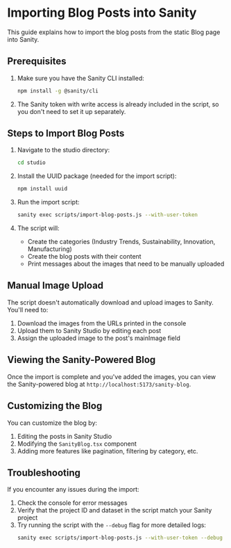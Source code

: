 # Importing Blog Posts into Sanity

This guide explains how to import the blog posts from the static Blog page into Sanity.

## Prerequisites

1. Make sure you have the Sanity CLI installed:
   ```bash
   npm install -g @sanity/cli
   ```

2. The Sanity token with write access is already included in the script, so you don't need to set it up separately.

## Steps to Import Blog Posts

1. Navigate to the studio directory:
   ```bash
   cd studio
   ```

2. Install the UUID package (needed for the import script):
   ```bash
   npm install uuid
   ```

3. Run the import script:
   ```bash
   sanity exec scripts/import-blog-posts.js --with-user-token
   ```

5. The script will:
   - Create the categories (Industry Trends, Sustainability, Innovation, Manufacturing)
   - Create the blog posts with their content
   - Print messages about the images that need to be manually uploaded

## Manual Image Upload

The script doesn't automatically download and upload images to Sanity. You'll need to:

1. Download the images from the URLs printed in the console
2. Upload them to Sanity Studio by editing each post
3. Assign the uploaded image to the post's mainImage field

## Viewing the Sanity-Powered Blog

Once the import is complete and you've added the images, you can view the Sanity-powered blog at `http://localhost:5173/sanity-blog`.

## Customizing the Blog

You can customize the blog by:

1. Editing the posts in Sanity Studio
2. Modifying the `SanityBlog.tsx` component
3. Adding more features like pagination, filtering by category, etc.

## Troubleshooting

If you encounter any issues during the import:

1. Check the console for error messages
2. Verify that the project ID and dataset in the script match your Sanity project
3. Try running the script with the `--debug` flag for more detailed logs:
   ```bash
   sanity exec scripts/import-blog-posts.js --with-user-token --debug
   ```
